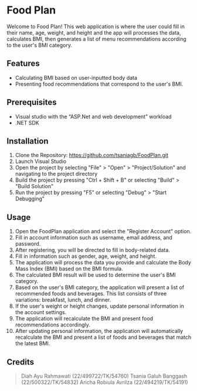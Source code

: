 # Food Plan

Welcome to Food Plan! 
This web application is where the user could fill in their name, age, weight, and height and the app will processes the data, 
calculates BMI, then generates a list of menu recommendations according to the user's BMI category.

## Features
- Calculating BMI based on user-inputted body data
- Presenting food recommendations that correspond to the user's BMI.

## Prerequisites
- Visual studio with the “ASP.Net and web development” workload 
- .NET SDK

## Installation
1. Clone the Repository:
https://github.com/tsaniagb/FoodPlan.git
2. Launch Visual Studio
3. Open the project by selecting "File" > "Open" > "Project/Solution" and navigating to the project directory
4. Build the project by pressing "Ctrl + Shift + B" or selecting "Build" > "Build Solution"
5. Run the project by pressing "F5" or selecting "Debug" > "Start Debugging"

## Usage
1. Open the FoodPlan application and select the "Register Account" option.
2. Fill in account information such as username, email address, and password.
3. After registering, you will be directed to fill in body-related data.
4. Fill in information such as gender, age, weight, and height.
5. The application will process the data you provide and calculate the Body Mass Index (BMI) based on the BMI formula.
6. The calculated BMI result will be used to determine the user's BMI category.
7. Based on the user's BMI category, the application will present a list of recommended foods and beverages. This list consists of three variations: breakfast, lunch, and dinner.
8. If the user's weight or height changes, update personal information in the account settings.
9. The application will recalculate the BMI and present food recommendations accordingly.
10. After updating personal information, the application will automatically recalculate the BMI and present a list of foods and beverages that match the latest BMI.

## Credits 
> Diah Ayu Rahmawati (22/499722/TK/54760)
> Tsania Galuh Banggash (22/500322/TK/54832)
> Aricha Robiula Avrilza (22/494219/TK/54191)
